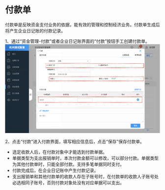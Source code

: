 # 付款单

付款单是反映资金支付业务的依据，能有效的管理和控制经济业务。付款单生成后将产生企业日记账的付款记录。

1、通过“资金管理-付款”或者企业日记账界面的“付款”按钮手工创建付款单。![](/img/git27.png)

2、点击“付款”进入付款界面，填写相应信息后，点击“保存”保存付款单。

* 选定收款人后，在付款对象中才能选到付款单据。
* 单据类型为支出报销单时，本次付款金额可以修改，可以部分付款。单据类型为其他付款单时，只能全部付款。支持多笔单据同时支付。
* 付款完成后，在企业日记账中产生付款记录。
* 支出报销单和其他付款单的收款人存在子账号时，在付款单的收款人子账号处必选相同子账号，否则付款对象处没有对应单据可以支出。



